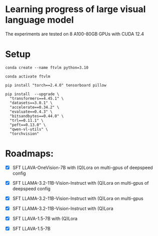 # Learning progress of large visual language model

The experiments are tested on 8 A100-80GB GPUs with CUDA 12.4


# Setup

```
conda create --name ftvlm python=3.10

conda activate ftvlm

pip install "torch==2.4.0" tensorboard pillow

pip install  --upgrade \
  "transformers==4.45.1" \
  "datasets==3.0.1" \
  "accelerate==0.34.2" \
  "evaluate==0.4.3" \
  "bitsandbytes==0.44.0" \
  "trl==0.11.1" \
  "peft==0.13.0" \
  "qwen-vl-utils" \
  "torchvision"

```
# Roadmaps:
-[x] SFT LLAVA-OneVision-7B with (Q)Lora on multi-gpus of deepspeed config

-[x] SFT LLAMA-3.2-11B-Vision-Instruct with (Q)Lora on multi-gpus of deepspeed config

-[x] SFT LLAMA-3.2-11B-Vision-Instruct with (Q)Lora on multi-gpus

-[x] SFT LLAMA-3.2-11B-Vision-Instruct with (Q)Lora

-[x] SFT LLAVA-1.5-7B with (Q)Lora

-[x] SFT LLAVA-1.5-7B